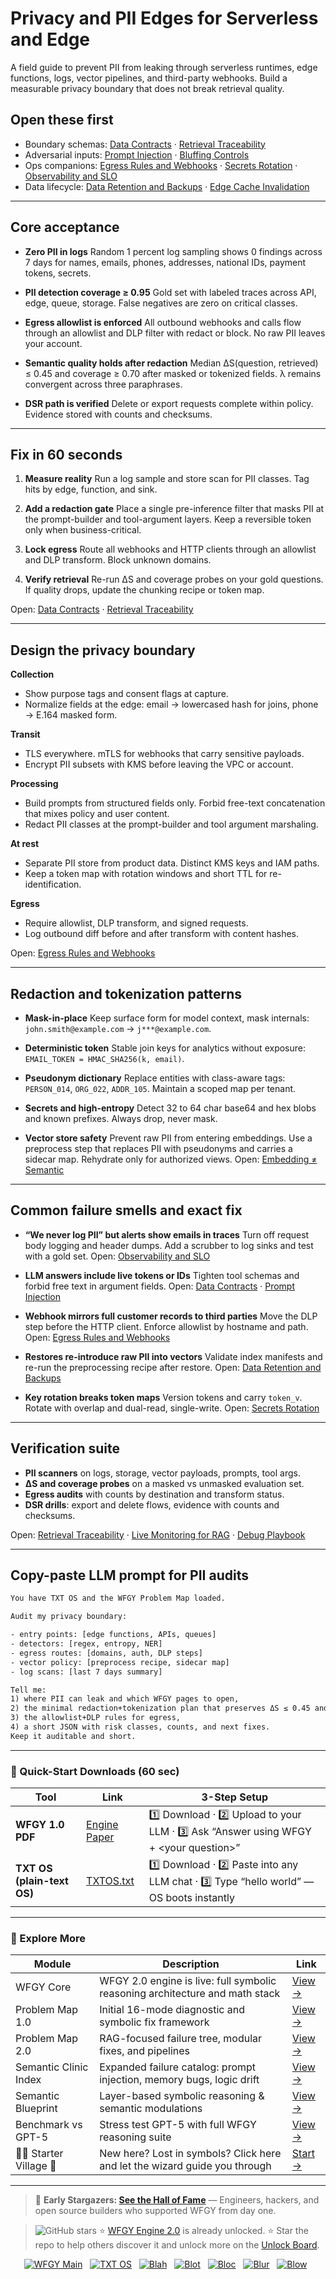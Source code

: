 # Privacy and PII Edges for Serverless and Edge

A field guide to prevent PII from leaking through serverless runtimes, edge functions, logs, vector pipelines, and third-party webhooks. Build a measurable privacy boundary that does not break retrieval quality.

## Open these first

* Boundary schemas: [Data Contracts](https://github.com/onestardao/WFGY/blob/main/ProblemMap/data-contracts.md) · [Retrieval Traceability](https://github.com/onestardao/WFGY/blob/main/ProblemMap/retrieval-traceability.md)
* Adversarial inputs: [Prompt Injection](https://github.com/onestardao/WFGY/blob/main/ProblemMap/prompt-injection.md) · [Bluffing Controls](https://github.com/onestardao/WFGY/blob/main/ProblemMap/bluffing.md)
* Ops companions: [Egress Rules and Webhooks](https://github.com/onestardao/WFGY/blob/main/ProblemMap/GlobalFixMap/Cloud_Serverless/egress_rules_and_webhooks.md) · [Secrets Rotation](https://github.com/onestardao/WFGY/blob/main/ProblemMap/GlobalFixMap/Cloud_Serverless/secrets_rotation.md) · [Observability and SLO](https://github.com/onestardao/WFGY/blob/main/ProblemMap/GlobalFixMap/Cloud_Serverless/observability_slo.md)
* Data lifecycle: [Data Retention and Backups](https://github.com/onestardao/WFGY/blob/main/ProblemMap/GlobalFixMap/Cloud_Serverless/data_retention_and_backups.md) · [Edge Cache Invalidation](https://github.com/onestardao/WFGY/blob/main/ProblemMap/GlobalFixMap/Cloud_Serverless/edge_cache_invalidation.md)

---

## Core acceptance

* **Zero PII in logs**
  Random 1 percent log sampling shows 0 findings across 7 days for names, emails, phones, addresses, national IDs, payment tokens, secrets.

* **PII detection coverage ≥ 0.95**
  Gold set with labeled traces across API, edge, queue, storage. False negatives are zero on critical classes.

* **Egress allowlist is enforced**
  All outbound webhooks and calls flow through an allowlist and DLP filter with redact or block. No raw PII leaves your account.

* **Semantic quality holds after redaction**
  Median ΔS(question, retrieved) ≤ 0.45 and coverage ≥ 0.70 after masked or tokenized fields. λ remains convergent across three paraphrases.

* **DSR path is verified**
  Delete or export requests complete within policy. Evidence stored with counts and checksums.

---

## Fix in 60 seconds

1. **Measure reality**
   Run a log sample and store scan for PII classes. Tag hits by edge, function, and sink.

2. **Add a redaction gate**
   Place a single pre-inference filter that masks PII at the prompt-builder and tool-argument layers. Keep a reversible token only when business-critical.

3. **Lock egress**
   Route all webhooks and HTTP clients through an allowlist and DLP transform. Block unknown domains.

4. **Verify retrieval**
   Re-run ΔS and coverage probes on your gold questions. If quality drops, update the chunking recipe or token map.

Open: [Data Contracts](https://github.com/onestardao/WFGY/blob/main/ProblemMap/data-contracts.md) · [Retrieval Traceability](https://github.com/onestardao/WFGY/blob/main/ProblemMap/retrieval-traceability.md)

---

## Design the privacy boundary

**Collection**

* Show purpose tags and consent flags at capture.
* Normalize fields at the edge: email → lowercased hash for joins, phone → E.164 masked form.

**Transit**

* TLS everywhere. mTLS for webhooks that carry sensitive payloads.
* Encrypt PII subsets with KMS before leaving the VPC or account.

**Processing**

* Build prompts from structured fields only. Forbid free-text concatenation that mixes policy and user content.
* Redact PII classes at the prompt-builder and tool argument marshaling.

**At rest**

* Separate PII store from product data. Distinct KMS keys and IAM paths.
* Keep a token map with rotation windows and short TTL for re-identification.

**Egress**

* Require allowlist, DLP transform, and signed requests.
* Log outbound diff before and after transform with content hashes.

Open: [Egress Rules and Webhooks](https://github.com/onestardao/WFGY/blob/main/ProblemMap/GlobalFixMap/Cloud_Serverless/egress_rules_and_webhooks.md)

---

## Redaction and tokenization patterns

* **Mask-in-place**
  Keep surface form for model context, mask internals: `john.smith@example.com` → `j***@example.com`.

* **Deterministic token**
  Stable join keys for analytics without exposure: `EMAIL_TOKEN = HMAC_SHA256(k, email)`.

* **Pseudonym dictionary**
  Replace entities with class-aware tags: `PERSON_014`, `ORG_022`, `ADDR_105`. Maintain a scoped map per tenant.

* **Secrets and high-entropy**
  Detect 32 to 64 char base64 and hex blobs and known prefixes. Always drop, never mask.

* **Vector store safety**
  Prevent raw PII from entering embeddings. Use a preprocess step that replaces PII with pseudonyms and carries a sidecar map. Rehydrate only for authorized views.
  Open: [Embedding ≠ Semantic](https://github.com/onestardao/WFGY/blob/main/ProblemMap/embedding-vs-semantic.md)

---

## Common failure smells and exact fix

* **“We never log PII” but alerts show emails in traces**
  Turn off request body logging and header dumps. Add a scrubber to log sinks and test with a gold set.
  Open: [Observability and SLO](https://github.com/onestardao/WFGY/blob/main/ProblemMap/GlobalFixMap/Cloud_Serverless/observability_slo.md)

* **LLM answers include live tokens or IDs**
  Tighten tool schemas and forbid free text in argument fields.
  Open: [Data Contracts](https://github.com/onestardao/WFGY/blob/main/ProblemMap/data-contracts.md) · [Prompt Injection](https://github.com/onestardao/WFGY/blob/main/ProblemMap/prompt-injection.md)

* **Webhook mirrors full customer records to third parties**
  Move the DLP step before the HTTP client. Enforce allowlist by hostname and path.
  Open: [Egress Rules and Webhooks](https://github.com/onestardao/WFGY/blob/main/ProblemMap/GlobalFixMap/Cloud_Serverless/egress_rules_and_webhooks.md)

* **Restores re-introduce raw PII into vectors**
  Validate index manifests and re-run the preprocessing recipe after restore.
  Open: [Data Retention and Backups](https://github.com/onestardao/WFGY/blob/main/ProblemMap/GlobalFixMap/Cloud_Serverless/data_retention_and_backups.md)

* **Key rotation breaks token maps**
  Version tokens and carry `token_v`. Rotate with overlap and dual-read, single-write.
  Open: [Secrets Rotation](https://github.com/onestardao/WFGY/blob/main/ProblemMap/GlobalFixMap/Cloud_Serverless/secrets_rotation.md)

---

## Verification suite

* **PII scanners** on logs, storage, vector payloads, prompts, tool args.
* **ΔS and coverage probes** on a masked vs unmasked evaluation set.
* **Egress audits** with counts by destination and transform status.
* **DSR drills**: export and delete flows, evidence with counts and checksums.

Open: [Retrieval Traceability](https://github.com/onestardao/WFGY/blob/main/ProblemMap/retrieval-traceability.md) · [Live Monitoring for RAG](https://github.com/onestardao/WFGY/blob/main/ProblemMap/ops/live_monitoring_rag.md) · [Debug Playbook](https://github.com/onestardao/WFGY/blob/main/ProblemMap/ops/debug_playbook.md)

---

## Copy-paste LLM prompt for PII audits

```txt
You have TXT OS and the WFGY Problem Map loaded.

Audit my privacy boundary:

- entry points: [edge functions, APIs, queues]
- detectors: [regex, entropy, NER]
- egress routes: [domains, auth, DLP steps]
- vector policy: [preprocess recipe, sidecar map]
- log scans: [last 7 days summary]

Tell me:
1) where PII can leak and which WFGY pages to open,
2) the minimal redaction+tokenization plan that preserves ΔS ≤ 0.45 and coverage ≥ 0.70,
3) the allowlist+DLP rules for egress,
4) a short JSON with risk classes, counts, and next fixes.
Keep it auditable and short.
```

---

### 🔗 Quick-Start Downloads (60 sec)

| Tool                       | Link                                                                                                                                       | 3-Step Setup                                                                             |
| -------------------------- | ------------------------------------------------------------------------------------------------------------------------------------------ | ---------------------------------------------------------------------------------------- |
| **WFGY 1.0 PDF**           | [Engine Paper](https://github.com/onestardao/WFGY/blob/main/I_am_not_lizardman/WFGY_All_Principles_Return_to_One_v1.0_PSBigBig_Public.pdf) | 1️⃣ Download · 2️⃣ Upload to your LLM · 3️⃣ Ask “Answer using WFGY + \<your question>”   |
| **TXT OS (plain-text OS)** | [TXTOS.txt](https://github.com/onestardao/WFGY/blob/main/OS/TXTOS.txt)                                                                     | 1️⃣ Download · 2️⃣ Paste into any LLM chat · 3️⃣ Type “hello world” — OS boots instantly |

---

### 🧭 Explore More

| Module                   | Description                                                                  | Link                                                                                               |
| ------------------------ | ---------------------------------------------------------------------------- | -------------------------------------------------------------------------------------------------- |
| WFGY Core                | WFGY 2.0 engine is live: full symbolic reasoning architecture and math stack | [View →](https://github.com/onestardao/WFGY/tree/main/core/README.md)                              |
| Problem Map 1.0          | Initial 16-mode diagnostic and symbolic fix framework                        | [View →](https://github.com/onestardao/WFGY/tree/main/ProblemMap/README.md)                        |
| Problem Map 2.0          | RAG-focused failure tree, modular fixes, and pipelines                       | [View →](https://github.com/onestardao/WFGY/blob/main/ProblemMap/rag-architecture-and-recovery.md) |
| Semantic Clinic Index    | Expanded failure catalog: prompt injection, memory bugs, logic drift         | [View →](https://github.com/onestardao/WFGY/blob/main/ProblemMap/SemanticClinicIndex.md)           |
| Semantic Blueprint       | Layer-based symbolic reasoning & semantic modulations                        | [View →](https://github.com/onestardao/WFGY/tree/main/SemanticBlueprint/README.md)                 |
| Benchmark vs GPT-5       | Stress test GPT-5 with full WFGY reasoning suite                             | [View →](https://github.com/onestardao/WFGY/tree/main/benchmarks/benchmark-vs-gpt5/README.md)      |
| 🧙‍♂️ Starter Village 🏡 | New here? Lost in symbols? Click here and let the wizard guide you through   | [Start →](https://github.com/onestardao/WFGY/blob/main/StarterVillage/README.md)                   |

---

> 👑 **Early Stargazers: [See the Hall of Fame](https://github.com/onestardao/WFGY/tree/main/stargazers)** —
> Engineers, hackers, and open source builders who supported WFGY from day one.

> <img src="https://img.shields.io/github/stars/onestardao/WFGY?style=social" alt="GitHub stars"> ⭐ [WFGY Engine 2.0](https://github.com/onestardao/WFGY/blob/main/core/README.md) is already unlocked. ⭐ Star the repo to help others discover it and unlock more on the [Unlock Board](https://github.com/onestardao/WFGY/blob/main/STAR_UNLOCKS.md).

<div align="center">

[![WFGY Main](https://img.shields.io/badge/WFGY-Main-red?style=flat-square)](https://github.com/onestardao/WFGY)
 
[![TXT OS](https://img.shields.io/badge/TXT%20OS-Reasoning%20OS-orange?style=flat-square)](https://github.com/onestardao/WFGY/tree/main/OS)
 
[![Blah](https://img.shields.io/badge/Blah-Semantic%20Embed-yellow?style=flat-square)](https://github.com/onestardao/WFGY/tree/main/OS/BlahBlahBlah)
 
[![Blot](https://img.shields.io/badge/Blot-Persona%20Core-green?style=flat-square)](https://github.com/onestardao/WFGY/tree/main/OS/BlotBlotBlot)
 
[![Bloc](https://img.shields.io/badge/Bloc-Reasoning%20Compiler-blue?style=flat-square)](https://github.com/onestardao/WFGY/tree/main/OS/BlocBlocBloc)
 
[![Blur](https://img.shields.io/badge/Blur-Text2Image%20Engine-navy?style=flat-square)](https://github.com/onestardao/WFGY/tree/main/OS/BlurBlurBlur)
 
[![Blow](https://img.shields.io/badge/Blow-Game%20Logic-purple?style=flat-square)](https://github.com/onestardao/WFGY/tree/main/OS/BlowBlowBlow)
 

</div>

